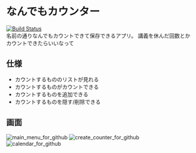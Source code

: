 # なんでもカウンター
[![Build Status](https://app.bitrise.io/app/fc29ef486f0304b5/status.svg?token=4Osq9CtTsZnCqMpNxIAs6w)](https://app.bitrise.io/app/fc29ef486f0304b5)<br>
名前の通りなんでもカウントできて保存できるアプリ。
 講義を休んだ回数とかカウントできたらいいなって
 
 ## 仕様
 - カウントするもののリストが見れる
 - カウントするものがカウントできる
 - カウントするものを追加できる
 - カウントするものを隠す/削除できる
 
 ## 画面
 ![main_menu_for_github](https://user-images.githubusercontent.com/30540303/58764604-1f6eda00-85a4-11e9-8709-dd6b504746e7.png)
 ![create_counter_for_github](https://user-images.githubusercontent.com/30540303/58764610-3ad9e500-85a4-11e9-9738-ebf083270adb.png)
![calendar_for_github](https://user-images.githubusercontent.com/30540303/58764618-580eb380-85a4-11e9-8d57-54d317ffe233.png)
